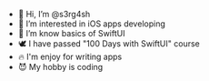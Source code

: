 - 👋 Hi, I’m @s3rg4sh
- 👀 I’m interested in iOS apps developing
- 🌱 I’m know basics of SwiftUI
- 🕊 I have passed "100 Days with SwiftUI" course
- 🔥 I'm enjoy for writing apps
- 😈 My hobby is coding 
